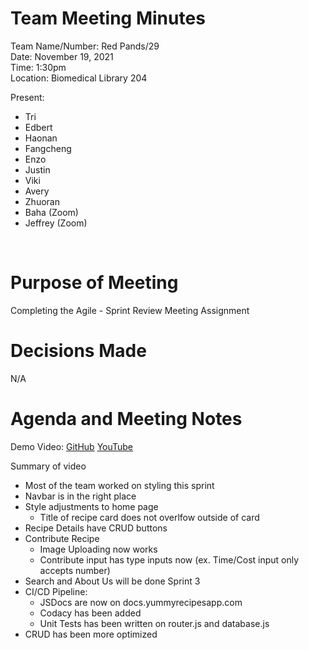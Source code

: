 # Team Meeting Minutes #
Team Name/Number: Red Pands/29  
Date: November 19, 2021  
Time: 1:30pm  
Location: Biomedical Library 204

Present:
- Tri
- Edbert
- Haonan
- Fangcheng
- Enzo
- Justin
- Viki
- Avery
- Zhuoran
- Baha (Zoom)
- Jeffrey (Zoom)

<br>

# Purpose of Meeting #
Completing the Agile - Sprint Review Meeting Assignment

# Decisions Made #
N/A

# Agenda and Meeting Notes #

Demo Video: [GitHub](./113021-sprint-2-review.mp4) [YouTube](https://www.youtube.com/watch?v=2d5K2TpasB0)

Summary of video
- Most of the team worked on styling this sprint
- Navbar is in the right place
- Style adjustments to home page
    - Title of recipe card does not overlfow outside of card
- Recipe Details have CRUD buttons 
- Contribute Recipe
    - Image Uploading now works
    - Contribute input has type inputs now (ex. Time/Cost input only accepts number)
- Search and About Us will be done Sprint 3
- CI/CD Pipeline:
    - JSDocs are now on docs.yummyrecipesapp.com
    - Codacy has been added
    - Unit Tests has been written on router.js and database.js
- CRUD has been more optimized